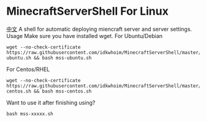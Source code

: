 # MinecraftServerShell For Linux
[中文](./chinese.md)
A shell for automatic deploying miencraft server and server settings.
Usage
Make sure you have installed wget.
For Ubuntu/Debian
```
wget --no-check-certificate https://raw.githubusercontent.com/idkwhoim/MinecraftServerShell/master/mss-ubuntu.sh && bash mss-ubuntu.sh
```
For Centos/RHEL
```
wget --no-check-certificate https://raw.githubusercontent.com/idkwhoim/MinecraftServerShell/master/mss-centos.sh && bash mss-centos.sh
```
Want to use it after finishing using?
```
bash mss-xxxxx.sh
```
